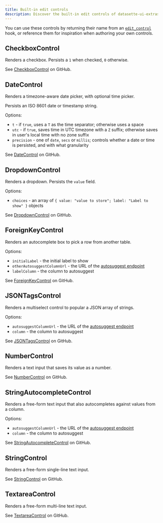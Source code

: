 ```yaml
---
title: Built-in edit controls
description: Discover the built-in edit controls of datasette-ui-extras.
---
```


You can use these controls by returning their name from an [`edit_control`](http://localhost:3000/docs/hooks#edit-control) hook, or reference them for inspiration when authoring your own controls.

## CheckboxControl

Renders a checkbox. Persists a `1` when checked, `0` otherwise.

See [CheckboxControl](https://github.com/cldellow/datasette-ui-extras/blob/main/datasette_ui_extras/static/edit-row/CheckboxControl.js) on GitHub.

## DateControl

Renders a timezone-aware date picker, with optional time picker.

Persists an ISO 8601 date or timestamp string.

Options:

- `t` - if `true`, uses a `T` as the time separator; otherwise uses a space
- `utc` - if `true`, saves time in UTC timezone with a `Z` suffix; otherwise saves in user's local time with no zone suffix
- `precision` - one of `date`, `secs` or `millis`; controls whether a date or time is persisted, and with what granularity

See [DateControl](https://github.com/cldellow/datasette-ui-extras/blob/main/datasette_ui_extras/static/edit-row/DateControl.js) on GitHub.

## DropdownControl

Renders a dropdown. Persists the `value` field.

Options:

- `choices` - an array of `{ value: "value to store"; label: "Label to show" }` objects

See [DropdownControl](https://github.com/cldellow/datasette-ui-extras/blob/main/datasette_ui_extras/static/edit-row/DropdownControl.js) on GitHub.

## ForeignKeyControl

Renders an autocomplete box to pick a row from another table.

Options:

- `initialLabel` - the initial label to show
- `otherAutosuggestColumnUrl` - the URL of the [autosuggest endpoint](/docs/endpoints#dux-autosuggest-column)
- `labelColumn` - the column to autosuggest

See [ForeignKeyControl](https://github.com/cldellow/datasette-ui-extras/blob/main/datasette_ui_extras/static/edit-row/ForeignKeyControl.js) on GitHub.

## JSONTagsControl

Renders a multiselect control to popular a JSON array of strings.

Options:

- `autosuggestColumnUrl` - the URL of the [autosuggest endpoint](/docs/endpoints#dux-autosuggest-column)
- `column` - the column to autosuggest

See [JSONTagsControl](https://github.com/cldellow/datasette-ui-extras/blob/main/datasette_ui_extras/static/edit-row/JSONTagsControl.js) on GitHub.

## NumberControl

Renders a text input that saves its value as a number.

See [NumberControl](https://github.com/cldellow/datasette-ui-extras/blob/main/datasette_ui_extras/static/edit-row/NumberControl.js) on GitHub.

## StringAutocompleteControl

Renders a free-form text input that also autocompletes against values from a column.

Options:

- `autosuggestColumnUrl` - the URL of the [autosuggest endpoint](http://localhost:3000/docs/endpoints#dux-autosuggest-column)
- `column` - the column to autosuggest

See [StringAutocompleteControl](https://github.com/cldellow/datasette-ui-extras/blob/main/datasette_ui_extras/static/edit-row/StringAutocompleteControl.js) on GitHub.

## StringControl

Renders a free-form single-line text input.

See [StringControl](https://github.com/cldellow/datasette-ui-extras/blob/main/datasette_ui_extras/static/edit-row/StringControl.js) on GitHub.

## TextareaControl

Renders a free-form multi-line text input.

See [TextareaControl](https://github.com/cldellow/datasette-ui-extras/blob/main/datasette_ui_extras/static/edit-row/TextareaControl.js) on GitHub.
